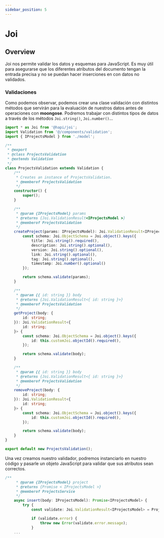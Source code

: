 ```yaml
---
sidebar_position: 5
---
```


# Joi

## Overview

Joi nos permite validar los datos y esquemas para JavaScript. Es muy útil para asegurarse que los diferentes atributos del documento tengan la entrada precisa y no se puedan hacer inserciones en con datos no validados.

### Validaciones

Como podemos observar, podemos crear una clase validación con distintos métodos que servirán para la evaluación de nuestros datos antes de operaciones con **moongose**. Podremos trabajar con distintos tipos de datos a través de los métodos `Joi.string()`, `Joi.number()`...

```ts title="backend/src/components/Projects/validation.ts"
import * as Joi from '@hapi/joi';
import Validation from '@/components/validation';
import { IProjectsModel } from './model';

/**
 * @export
 * @class ProjectsValidation
 * @extends Validation
 */
class ProjectsValidation extends Validation {
    /**
     * Creates an instance of ProjectsValidation.
     * @memberof ProjectsValidation
     */
    constructor() {
        super();
    }

    /**
     * @param {IProjectsModel} params
     * @returns {Joi.ValidationResult<IProjectsModel >}
     * @memberof ProjectsValidation
     */
    createProject(params: IProjectsModel): Joi.ValidationResult<IProjectsModel> {
        const schema: Joi.ObjectSchema = Joi.object().keys({
            title: Joi.string().required(),
            description: Joi.string().optional(),
            version: Joi.string().optional(),
            link: Joi.string().optional(),
            tag: Joi.string().optional(),
            timestamp: Joi.number().optional()
        });

        return schema.validate(params);
    }

    /**
     * @param {{ id: string }} body
     * @returns {Joi.ValidationResult<{ id: string }>}
     * @memberof ProjectsValidation
     */
    getProject(body: {
        id: string;
    }): Joi.ValidationResult<{
        id: string;
    }> {
        const schema: Joi.ObjectSchema = Joi.object().keys({
            id: this.customJoi.objectId().required(),
        });

        return schema.validate(body);
    }

    /**
     * @param {{ id: string }} body
     * @returns {Joi.ValidationResult<{ id: string }>}
     * @memberof ProjectsValidation
     */
    removeProject(body: {
        id: string;
    }): Joi.ValidationResult<{
        id: string;
    }> {
        const schema: Joi.ObjectSchema = Joi.object().keys({
            id: this.customJoi.objectId().required(),
        });

        return schema.validate(body);
    }
}

export default new ProjectsValidation();
```

Una vez creamos nuestro validador, podremos instanciarlo en nuestro código y pasarle un objeto JavaScript para validar que sus atributos sean correctos.

```ts title="backend/src/components/Projects/service.ts"
/**
     * @param {IProjectsModel} project
     * @returns {Promise < IProjectsModel >}
     * @memberof ProjectsService
     */
    async insert(body: IProjectsModel): Promise<IProjectsModel> {
        try {
            const validate: Joi.ValidationResult<IProjectsModel> = ProjectsValidation.createProject(body);

            if (validate.error) {
                throw new Error(validate.error.message);
            }
    ...
```
